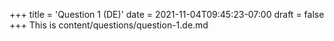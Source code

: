 +++
title = 'Question 1 (DE)'
date = 2021-11-04T09:45:23-07:00
draft = false
+++
This is content/questions/question-1.de.md
